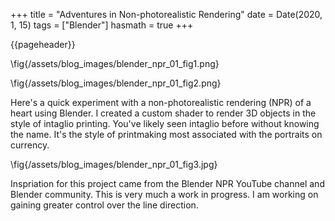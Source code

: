 +++
title = "Adventures in Non-photorealistic Rendering"
date = Date(2020, 1, 15)
tags = ["Blender"]
hasmath = true
+++

{{pageheader}}

<!-- ~~~ 
<div class="figgrid">
~~~ -->
<!-- {{postfig 1 "Blender NPR, anatomy textbook style"}} -->
\fig{/assets/blog_images/blender_npr_01_fig1.png}

<!-- {{postfig 2 "Blender NPR, black and white line art"}} -->
\fig{/assets/blog_images/blender_npr_01_fig2.png}
<!-- ~~~ 
</div>
~~~ -->

Here's a quick experiment with a non-photorealistic rendering (NPR) of a heart using Blender. I created a custom shader to render 3D objects in the style of intaglio printing. You've likely seen intaglio before without knowing the name. It's the style of printmaking most associated with the portraits on currency.

<!-- {{postfig 3 "Intaglio printing"}} -->
\fig{/assets/blog_images/blender_npr_01_fig3.jpg}

Inspriation for this project came from the Blender NPR YouTube channel and Blender community. This is very much a work in progress. I am working on gaining greater control over the line direction.
